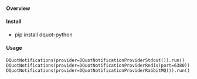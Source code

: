 #### Overview

#### Install

* pip install dquot-python

#### Usage

```
DQuotNotifications(provider=DQuotNotificationProviderStdout()).run()
DQuotNotifications(provider=DQuotNotificationProviderRedis(port=6380)).run()
DQuotNotifications(provider=DQuotNotificationProviderRabbitMQ()).run()

```

